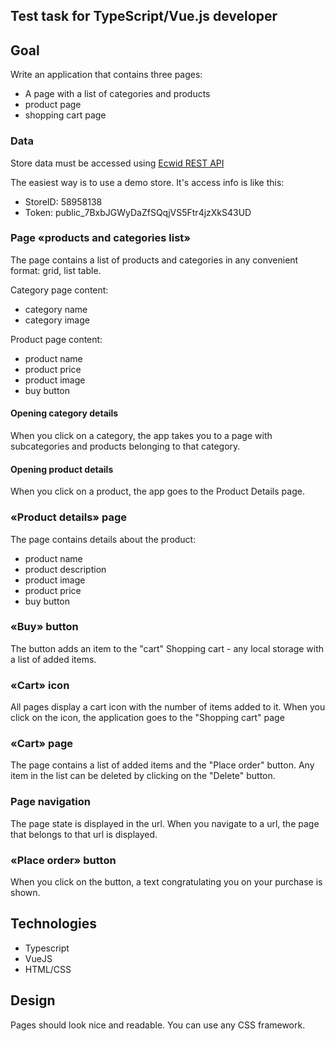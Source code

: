 ## Test task for TypeScript/Vue.js developer

## Goal
Write an application that contains three pages:
- A page with a list of categories and products
- product page
- shopping cart page

### Data
Store data must be accessed using [Ecwid REST API](https://api-docs.ecwid.com/reference/rest-api)

The easiest way is to use a demo store. It's access info is like this: 
- StoreID: 58958138
- Token: public_7BxbJGWyDaZfSQqjVS5Ftr4jzXkS43UD

### Page «products and categories list»
The page contains a list of products and categories in any convenient format: grid, list table.

Category page content:
- category name
- category image

Product page content:
- product name
- product price
- product image
- buy button

#### Opening category details
When you click on a category, the app takes you to a page with subcategories and products belonging to that category.

#### Opening product details
When you click on a product, the app goes to the Product Details page.

### «Product details» page
The page contains details about the product:
- product name
- product description
- product image
- product price
- buy button

### «Buy» button
The button adds an item to the "cart"
Shopping cart - any local storage with a list of added items.

### «Cart» icon
All pages display a cart icon with the number of items added to it. When you click on the icon, the application goes to the "Shopping cart" page

### «Cart» page
The page contains a list of added items and the "Place order" button.
Any item in the list can be deleted by clicking on the "Delete" button.

### Page navigation
The page state is displayed in the url. When you navigate to a url, the page that belongs to that url is displayed.

### «Place order» button
When you click on the button, a text congratulating you on your purchase is shown.

## Technologies
- Typescript
- VueJS
- HTML/CSS

## Design
Pages should look nice and readable. You can use any CSS framework.

